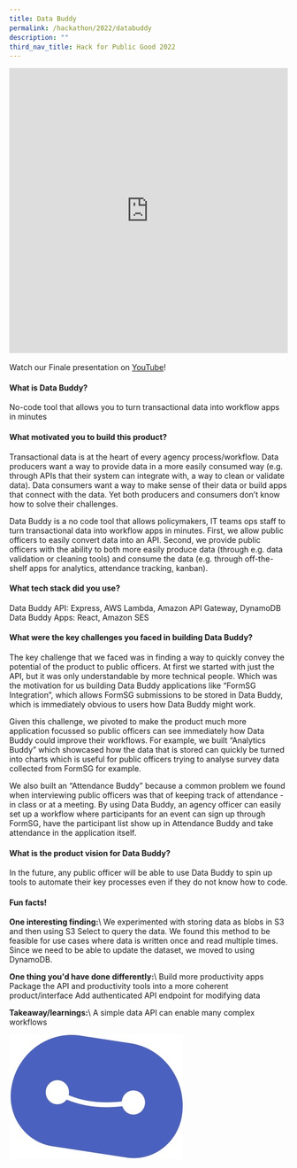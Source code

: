 ```yaml
---
title: Data Buddy
permalink: /hackathon/2022/databuddy
description: ""
third_nav_title: Hack for Public Good 2022
---
```

<iframe allowfullscreen="true" height="515" width="100%" frameborder="0" src="https://docs.google.com/presentation/d/e/2PACX-1vRQeUHSC0ABp-I9mI0Rxxj92dQnF3fW8-O4GYgG_jlEbKkjwwlQrIp3KAS70yYJT8mRBoKG8gJYUZlJ/embed?start=false&loop=false&delayms=3000" ></iframe>

Watch our Finale presentation on [YouTube](https://youtu.be/3gHhFwrz5SY)!

#### What is Data Buddy?
No-code tool that allows you to turn transactional data into workflow apps in minutes

#### What motivated you to build this product?
Transactional data is at the heart of every agency process/workflow. Data producers want a way to provide data in a more easily consumed way (e.g. through APIs that their system can integrate with, a way to clean or validate data). Data consumers want a way to make sense of their data or build apps that connect with the data. Yet both producers and consumers don’t know how to solve their challenges. 

Data Buddy is a no code tool that allows policymakers, IT teams ops staff to turn transactional data into workflow apps in minutes. First, we allow public officers to easily convert data into an API. Second, we provide public officers with the ability to both more easily produce data (through e.g. data validation or cleaning tools) and consume the data (e.g. through off-the-shelf apps for analytics, attendance tracking, kanban). 

#### What tech stack did you use?

Data Buddy API: Express, AWS Lambda, Amazon API Gateway,  DynamoDB
Data Buddy Apps: React, Amazon SES

#### What were the key challenges you faced in building Data Buddy? 

The key challenge that we faced was in finding a way to quickly convey the potential of the product to public officers. At first we started with just the API, but it was only understandable by more technical people. Which was the motivation for us building Data Buddy applications like “FormSG Integration”, which allows FormSG submissions to be stored in Data Buddy, which is immediately obvious to users how Data Buddy might work.

Given this challenge, we pivoted to make the product much more application focussed so public officers can see immediately how Data Buddy could improve their workflows. For example, we built “Analytics Buddy” which showcased how the data that is stored can quickly be turned into charts which is useful for public officers trying to analyse survey data collected from FormSG for example. 

We also built an “Attendance Buddy” because a common problem we found when interviewing public officers was that of keeping track of attendance - in class or at a meeting. By using Data Buddy, an agency officer can easily set up a workflow where participants for an event can sign up through FormSG, have the participant list show up in Attendance Buddy and take attendance in the application itself.

#### What is the product vision for Data Buddy? 
In the future, any public officer will be able to use Data Buddy to spin up tools to automate their key processes even if they do not know how to code. 

#### Fun facts!
**One interesting finding:**\\
We experimented with storing data as blobs in S3 and then using S3 Select to query the data. We found this method to be feasible for use cases where data is written once and read multiple times. Since we need to be able to update the dataset, we moved to using DynamoDB.

**One thing you'd have done differently:**\\
Build more productivity apps
Package the API and productivity tools into a more coherent product/interface
Add authenticated API endpoint for modifying data

**Takeaway/learnings:**\\
A simple data API can enable many complex workflows

![Data Buddy product demo image](/images/databuddy-snapshot.jpeg)